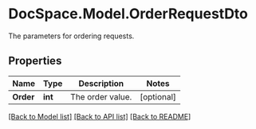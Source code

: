 # DocSpace.Model.OrderRequestDto
The parameters for ordering requests.

## Properties

Name | Type | Description | Notes
------------ | ------------- | ------------- | -------------
**Order** | **int** | The order value. | [optional] 

[[Back to Model list]](../README.md#documentation-for-models) [[Back to API list]](../README.md#documentation-for-api-endpoints) [[Back to README]](../README.md)

